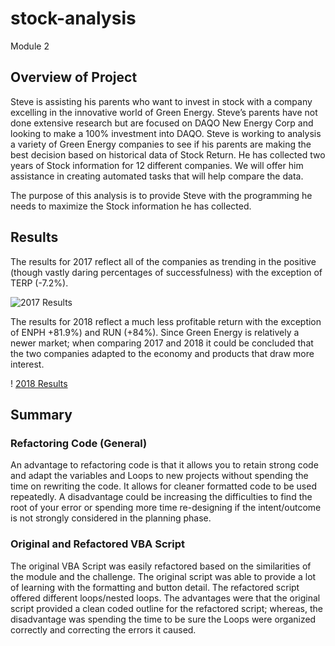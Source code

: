 # stock-analysis
Module 2

## Overview of Project

Steve is assisting his parents who want to invest in stock with a company excelling in the innovative world of Green Energy. Steve’s parents have not done extensive research but are focused on DAQO New Energy Corp and looking to make a 100% investment into DAQO. Steve is working to analysis a variety of Green Energy companies to see if his parents are making the best decision based on historical data of Stock Return. He has collected two years of Stock information for 12 different companies. We will offer him assistance in creating automated tasks that will help compare the data. 

The purpose of this analysis is to provide Steve with the programming he needs to maximize the Stock information he has collected. 

## Results

The results for 2017 reflect all of the companies as trending in the positive (though vastly daring percentages of successfulness) with the exception of TERP (-7.2%).  

<img src="Resources/VBA_Challenge_2017.png" alt="2017 Results">

The results for 2018 reflect a much less profitable return with the exception of ENPH +81.9%) and RUN (+84%). Since Green Energy is relatively a newer market; when comparing 2017 and 2018 it could be concluded that the two companies adapted to the economy and products that draw more interest. 

! [2018 Results](/Resources/VBA_Challenge_2018.png)

## Summary

### Refactoring Code (General)
An advantage to refactoring code is that it allows you to retain strong code and adapt the variables and Loops to new projects without spending the time on rewriting the code. It allows for cleaner formatted code to be used repeatedly. A disadvantage could be increasing the difficulties to find the root of your error or spending more time re-designing if the intent/outcome is not strongly considered in the planning phase. 

### Original and Refactored VBA Script
The original VBA Script was easily refactored based on the similarities of the module and the challenge. The original script was able to provide a lot of learning with the formatting and button detail. The refactored script offered different loops/nested loops. The advantages were that the original script provided a clean coded outline for the refactored script; whereas, the disadvantage was spending the time to be sure the Loops were organized correctly and correcting the errors it caused. 


